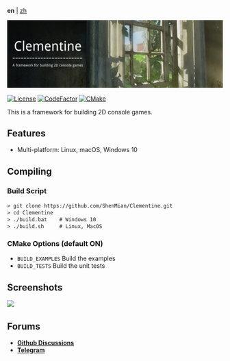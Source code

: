**en** | [zh]

![Picture](docs/banner.png)  

[![License](https://img.shields.io/github/license/ShenMian/Clementine)](https://github.com/ShenMian/Clementine/blob/master/LICENSE)
[![CodeFactor](https://www.codefactor.io/repository/github/shenmian/clementine/badge)](https://www.codefactor.io/repository/github/shenmian/clementine)
[![CMake](https://github.com/ShenMian/Clementine/workflows/CMake/badge.svg?branch=master)](https://github.com/ShenMian/Clementine/actions?query=workflow%3ACMake)

This is a framework for building 2D console games.  

## Features
- Multi-platform: Linux, macOS, Windows 10

## Compiling

### Build Script
```
> git clone https://github.com/ShenMian/Clementine.git
> cd Clementine
> ./build.bat    # Windows 10
> ./build.sh     # Linux, MacOS
```

### CMake Options (default ON)
- `BUILD_EXAMPLES` Build the examples
- `BUILD_TESTS`    Build the unit tests

## Screenshots
![](doc/picture_0.png)  

## Forums
- [**Github Discussions**](https://github.com/ShenMian/Clementine/discussions)
- [**Telegram**](https://t.me/shenmian)

[zh]: README_cn.md
